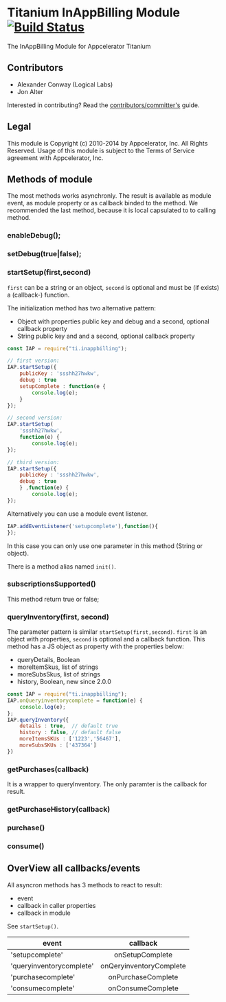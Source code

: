 # Titanium InAppBilling Module [![Build Status](https://travis-ci.org/appcelerator-modules/ti.inappbilling.png)](https://travis-ci.org/appcelerator-modules/ti.inappbilling)

The InAppBilling Module for Appcelerator Titanium

## Contributors

* Alexander Conway (Logical Labs)
* Jon Alter

Interested in contributing? Read the [contributors/committer's](https://wiki.appcelerator.org/display/community/Home) guide.

## Legal

This module is Copyright (c) 2010-2014 by Appcelerator, Inc. All Rights Reserved. Usage of this module is subject to 
the Terms of Service agreement with Appcelerator, Inc.  

## Methods of module

The most methods works asynchronly. The result is available as module event, as module property or as callback binded to the method. We recommended the last method, because it is local capsulated to to calling method.

### enableDebug();
### setDebug(true|false);

### startSetup(first,second)

`first` can be a string or an object, `second` is optional and must be (if exists) a (callback-) function.


The initialization method has two alternative pattern:
* Object with properties public key and debug and a second, optional callback property
* String public key and  and a second, optional callback property

```js
const IAP = require("ti.inappbilling");

// first version:
IAP.startSetup({
	publicKey : 'ssshh27hwkw',
	debug : true
	setupComplete : function(e {
		console.log(e);
	}
});

// second version:
IAP.startSetup(
	'ssshh27hwkw',
	function(e) {
		console.log(e);
});

// third version:
IAP.startSetup({
	publicKey : 'ssshh27hwkw',
	debug : true
	} ,function(e) {
		console.log(e);
});
```
Alternatively you can use a module event listener.

```js
IAP.addEventListener('setupcomplete'),function(){
});
```
In this case you can only use one parameter in this method (String or object).


There is a method alias named `init()`.

### subscriptionsSupported()
This method return true or false;

### queryInventory(first, second)

The parameter pattern is similar `startSetup(first,second)`.  `first` is an object with properties, `second` is optional and a callback function.
This method has a JS object as property with the properties below:

* queryDetails, Boolean
* moreItemSkus, list of strings
* moreSubsSkus, list of strings
* history, Boolean, new since 2.0.0
 
```js
const IAP = require("ti.inappbilling");
IAP.onQueryinventorycomplete = function(e) {
	console.log(e);
};
IAP.queryInventory({
	details : true,  // default true
	history : false, // default false
	moreItemsSKUs : ['1223','56467'],
	moreSubsSKUs : ['437364']	
})
```
### getPurchases(callback)
It is a wrapper to queryInventory. The only paramter is the callback for result.



### getPurchaseHistory(callback)

### purchase()

### consume()


## OverView all callbacks/events

All asyncron methods has 3 methods to react to result:

* event
* callback in caller properties
* callback in module

See `startSetup()`.

| event       |  callback          |
| ------------- |:-------------:|
| 'setupcomplete'      | onSetupComplete  |
| 'queryinventorycomplete'      | onQeryinventoryComplete     |
| 'purchasecomplete'|onPurchaseComplete    |
| 'consumecomplete'| onConsumeComplete  |
